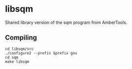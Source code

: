# libsqm

Shared library version of the sqm program from AmberTools.

## Compiling

```
cd libsqm/src
./configure2 --prefix $prefix gnu
cd sqm
make libsqm
```
